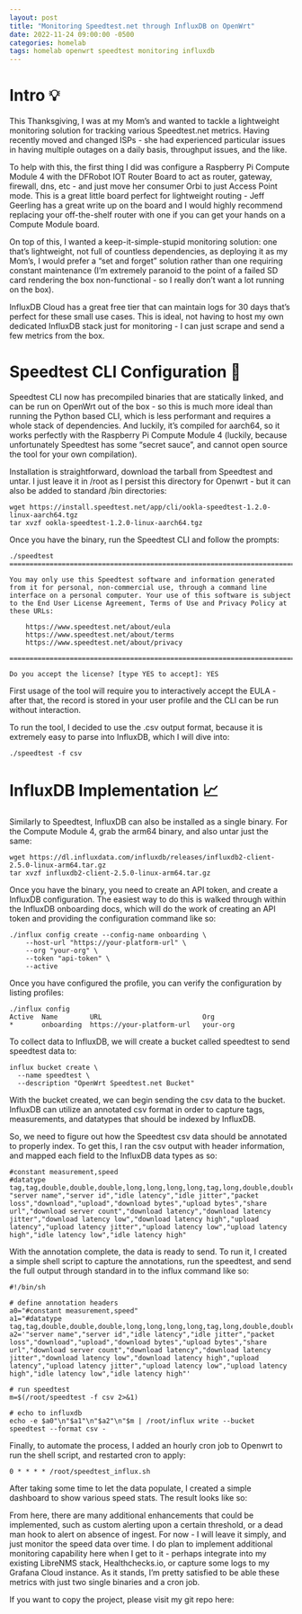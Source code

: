 ```yaml
---
layout: post
title: "Monitoring Speedtest.net through InfluxDB on OpenWrt"
date: 2022-11-24 09:00:00 -0500
categories: homelab
tags: homelab openwrt speedtest monitoring influxdb
---
```


# Intro 💡

This Thanksgiving, I was at my Mom’s and wanted to tackle a lightweight monitoring solution for tracking various Speedtest.net metrics. Having recently moved and changed ISPs - she had experienced particular issues in having multiple outages on a daily basis, throughput issues, and the like.

To help with this, the first thing I did was configure a Raspberry Pi Compute Module 4 with the DFRobot IOT Router Board to act as router, gateway, firewall, dns, etc - and just move her consumer Orbi to just Access Point mode. This is a great little board perfect for lightweight routing - Jeff Geerling has a great write up on the board and I would highly recommend replacing your off-the-shelf router with one if you can get your hands on a Compute Module board.

On top of this, I wanted a keep-it-simple-stupid monitoring solution: one that’s lightweight, not full of countless dependencies, as deploying it as my Mom’s, I would prefer a “set and forget” solution rather than one requiring constant maintenance (I’m extremely paranoid to the point of a failed SD card rendering the box non-functional - so I really don’t want a lot running on the box).

InfluxDB Cloud has a great free tier that can maintain logs for 30 days that’s perfect for these small use cases. This is ideal, not having to host my own dedicated InfluxDB stack just for monitoring - I can just scrape and send a few metrics from the box.

# Speedtest CLI Configuration 🚄

Speedtest CLI now has precompiled binaries that are statically linked, and can be run on OpenWrt out of the box - so this is much more ideal than running the Python based CLI, which is less performant and requires a whole stack of dependencies. And luckily, it’s compiled for aarch64, so it works perfectly with the Raspberry Pi Compute Module 4 (luckily, because unfortunately Speedtest has some “secret sauce”, and cannot open source the tool for your own compilation).

Installation is straightforward, download the tarball from Speedtest and untar. I just leave it in /root as I persist this directory for Openwrt - but it can also be added to standard /bin directories:

```
wget https://install.speedtest.net/app/cli/ookla-speedtest-1.2.0-linux-aarch64.tgz
tar xvzf ookla-speedtest-1.2.0-linux-aarch64.tgz
```

Once you have the binary, run the Speedtest CLI and follow the prompts:

```
./speedtest
==============================================================================

You may only use this Speedtest software and information generated
from it for personal, non-commercial use, through a command line
interface on a personal computer. Your use of this software is subject
to the End User License Agreement, Terms of Use and Privacy Policy at
these URLs:

	https://www.speedtest.net/about/eula
	https://www.speedtest.net/about/terms
	https://www.speedtest.net/about/privacy

==============================================================================

Do you accept the license? [type YES to accept]: YES
```

First usage of the tool will require you to interactively accept the EULA - after that, the record is stored in your user profile and the CLI can be run without interaction.

To run the tool, I decided to use the .csv output format, because it is extremely easy to parse into InfluxDB, which I will dive into:

```
./speedtest -f csv
```

# InfluxDB Implementation 📈

Similarly to Speedtest, InfluxDB can also be installed as a single binary. For the Compute Module 4, grab the arm64 binary, and also untar just the same:

```
wget https://dl.influxdata.com/influxdb/releases/influxdb2-client-2.5.0-linux-arm64.tar.gz
tar xvzf influxdb2-client-2.5.0-linux-arm64.tar.gz
```

Once you have the binary, you need to create an API token, and create a InfluxDB configuration. The easiest way to do this is walked through within the InfluxDB onboarding docs, which will do the work of creating an API token and providing the configuration command like so:

```
./influx config create --config-name onboarding \
    --host-url "https://your-platform-url" \
    --org "your-org" \
    --token "api-token" \
    --active
```

Once you have configured the profile, you can verify the configuration by listing profiles:

```
./influx config
Active	Name		URL						    Org
*	    onboarding	https://your-platform-url	your-org
```

To collect data to InfluxDB, we will create a bucket called speedtest to send speedtest data to:

```
influx bucket create \
  --name speedtest \
  --description "OpenWrt Speedtest.net Bucket"
  ```

With the bucket created, we can begin sending the csv data to the bucket. InfluxDB can utilize an annotated csv format in order to capture tags, measurements, and datatypes that should be indexed by InfluxDB.

So, we need to figure out how the Speedtest csv data should be annotated to properly index. To get this, I ran the csv output with header information, and mapped each field to the InfluxDB data types as so:

```
#constant measurement,speed
#datatype tag,tag,double,double,double,long,long,long,long,tag,long,double,double,double,double,double,double,double,double,double,double
"server name","server id","idle latency","idle jitter","packet loss","download","upload","download bytes","upload bytes","share url","download server count","download latency","download latency jitter","download latency low","download latency high","upload latency","upload latency jitter","upload latency low","upload latency high","idle latency low","idle latency high"
```

With the annotation complete, the data is ready to send. To run it, I created a simple shell script to capture the annotations, run the speedtest, and send the full output through standard in to the influx command like so:

```
#!/bin/sh

# define annotation headers
a0="#constant measurement,speed"
a1="#datatype tag,tag,double,double,double,long,long,long,long,tag,long,double,double,double,double,double,double,double,double,double,double"
a2='"server name","server id","idle latency","idle jitter","packet loss","download","upload","download bytes","upload bytes","share url","download server count","download latency","download latency jitter","download latency low","download latency high","upload latency","upload latency jitter","upload latency low","upload latency high","idle latency low","idle latency high"'

# run speedtest
m=$(/root/speedtest -f csv 2>&1)

# echo to influxdb
echo -e $a0"\n"$a1"\n"$a2"\n"$m | /root/influx write --bucket speedtest --format csv -
```

Finally, to automate the process, I added an hourly cron job to Openwrt to run the shell script, and restarted cron to apply:

```
0 * * * * /root/speedtest_influx.sh
```

After taking some time to let the data populate, I created a simple dashboard to show various speed stats. The result looks like so:

From here, there are many additional enhancements that could be implemented, such as custom alerting upon a certain threshold, or a dead man hook to alert on absence of ingest. For now - I will leave it simply, and just monitor the speed data over time.  I do plan to implement additional monitoring capability here when I get to it - perhaps integrate into my existing LibreNMS stack, Healthchecks.io, or capture some logs to my Grafana Cloud instance. As it stands, I’m pretty satisfied to be able these metrics with just two single binaries and a cron job.

If you want to copy the project, please visit my git repo here:


